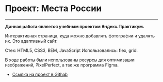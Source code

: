 # Проект: Места России
___
**Данная работа является учебным проектом Яндекс.Практикум.**

Интерактивная страница, куда можно добавлять фотографии и удалять их. Это адаптивный сайт.

Стек: HTML5, CSS3, BEM, JavaScript
Использовались: flex, grid.


В ходе работы были использованы ресурсы для оптимизации изображений, PixelPerfect, а так же программа Figma.

* [Ссылка на проект в Githab]( https://github.com/KishlyanovP/mesto/index.html)


